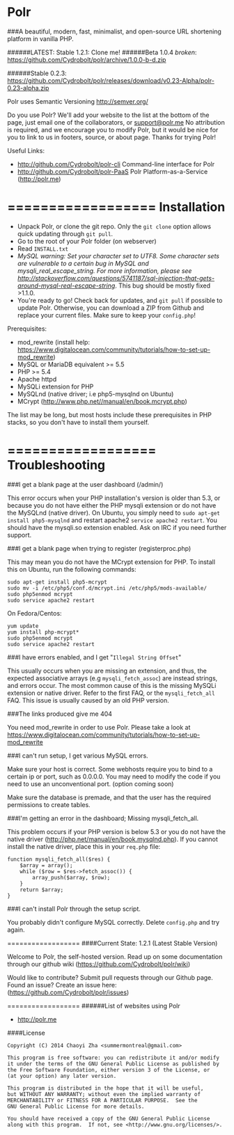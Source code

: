 Polr
==================

###A beautiful, modern, fast, minimalist, and open-source URL shortening platform in vanilla PHP. 

######LATEST: Stable 1.2.1: Clone me!
######Beta 1.0.4 *broken*: https://github.com/Cydrobolt/polr/archive/1.0.0-b-d.zip

######Stable 0.2.3: https://github.com/Cydrobolt/polr/releases/download/v0.23-Alpha/polr-0.23-alpha.zip



Polr uses Semantic Versioning http://semver.org/

Do you use Polr? We'll add your website to the list at the bottom of the page, just email one of the collaborators, or support@polr.me
No attribution is required, and we encourage you to modify Polr, but it would be nice for you to link to us in footers, source, or about page. Thanks for trying Polr!

Useful Links:

 - http://github.com/Cydrobolt/polr-cli Command-line interface for Polr
 - http://github.com/Cydrobolt/polr-PaaS Polr Platform-as-a-Service (http://polr.me)


==================
Installation
==================

 - Unpack Polr, or clone the git repo. Only the `git clone` option allows quick updating through `git pull`.
 - Go to the root of your Polr folder (on webserver)
 - Read `INSTALL.txt`
 - *MySQL warning: Set your character set to UTF8. Some character sets are vulnerable to a certain bug in MySQL and mysqli_real_escape_string. For more information, please see http://stackoverflow.com/questions/5741187/sql-injection-that-gets-around-mysql-real-escape-string*. This bug should be mostly fixed >1.1.0. 
 - You're ready to go! Check back for updates, and `git pull` if possible to update Polr. Otherwise, you can download a ZIP from Github and replace your current files. Make sure to keep your `config.php`!

Prerequisites:

- mod_rewrite (install help: https://www.digitalocean.com/community/tutorials/how-to-set-up-mod_rewrite)
- MySQL or MariaDB equivalent >= 5.5
- PHP >= 5.4
- Apache httpd
- MySQLi extension for PHP
- MySQLnd (native driver; i.e php5-mysqlnd on Ubuntu)
- MCrypt (http://www.php.net//manual/en/book.mcrypt.php)

The list may be long, but most hosts include these prerequisites in PHP stacks, so you don't have to install them yourself.

==================
Troubleshooting
==================

###I get a blank page at the user dashboard (/admin/)

This error occurs when your PHP installation's version is older than 5.3, or because you do not have either the PHP mysqli extension or do not have the MySQLnd (native driver). On Ubuntu, you simply need to `sudo apt-get install php5-mysqlnd` and restart apache2 `service apache2 restart`. You should have the mysqli.so extension enabled. Ask on IRC if you need further support.

###I get a blank page when trying to register (registerproc.php)

This may mean you do not have the MCrypt extension for PHP. To install this on Ubuntu, run the following commands:

```
sudo apt-get install php5-mcrypt
sudo mv -i /etc/php5/conf.d/mcrypt.ini /etc/php5/mods-available/
sudo php5enmod mcrypt
sudo service apache2 restart
```

On Fedora/Centos:

```
yum update
yum install php-mcrypt*
sudo php5enmod mcrypt
sudo service apache2 restart
```

###I have errors enabled, and I get "`Illegal String Offset`"

This usually occurs when you are missing an extension, and thus, the expected associative arrays (e.g `mysqli_fetch_assoc`) are instead strings, and errors occur. The most common cause of this is the missing MySQLi extension or native driver. Refer to the first FAQ, or the `mysqli_fetch_all` FAQ. This issue is usually caused by an
old PHP version.

###The links produced give me 404

You need mod_rewrite in order to use Polr. Please take a look at https://www.digitalocean.com/community/tutorials/how-to-set-up-mod_rewrite

###I can't run setup, I get various MySQL errors.

Make sure your host is correct. Some webhosts require you to bind to a certain ip or port, such as 0.0.0.0. You may need to modify the code if you need to use an unconventional port. (option coming soon)

Make sure the database is premade, and that the user has the required permissions to create tables.

###I'm getting an error in the dashboard; Missing mysqli_fetch_all.

This problem occurs if your PHP version is below 5.3 or you do not have the native driver (http://php.net/manual/en/book.mysqlnd.php). If you cannot install the native driver, place this in your `req.php` file:

```
function mysqli_fetch_all($res) {
    $array = array();
    while ($row = $res->fetch_assoc()) {
        array_push($array, $row);
    }
    return $array;
}
```

###I can't install Polr through the setup script.

You probably didn't configure MySQL correctly. Delete `config.php` and try again.

==================
####Current State: 1.2.1 (Latest Stable Version)

Welcome to Polr, the self-hosted version. Read up on some documentation through our github wiki (https://github.com/Cydrobolt/polr/wiki)

Would like to contribute? Submit pull requests through our Github page. Found an issue? Create an issue here: (https://github.com/Cydrobolt/polr/issues)

==================
######List of websites using Polr

- http://polr.me

####License


    Copyright (C) 2014 Chaoyi Zha <summermontreal@gmail.com>

    This program is free software: you can redistribute it and/or modify
    it under the terms of the GNU General Public License as published by
    the Free Software Foundation, either version 3 of the License, or
    (at your option) any later version.

    This program is distributed in the hope that it will be useful,
    but WITHOUT ANY WARRANTY; without even the implied warranty of
    MERCHANTABILITY or FITNESS FOR A PARTICULAR PURPOSE.  See the
    GNU General Public License for more details.

    You should have received a copy of the GNU General Public License
    along with this program.  If not, see <http://www.gnu.org/licenses/>.
